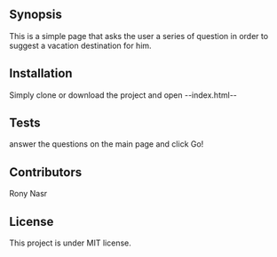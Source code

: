 ## Synopsis

This is a simple page that asks the user a series of question in order to suggest a vacation destination for him.

## Installation

Simply clone or download the project and open --index.html--

## Tests
answer the questions on the main page and click Go!

## Contributors

Rony Nasr

## License

This project is under MIT license.
